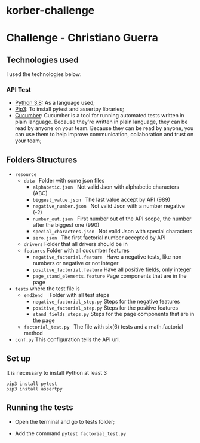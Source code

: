 # korber-challenge

# Challenge - Christiano Guerra

## Technologies used

I used the technologies below:

### API Test

* [Python 3.8](https://www.python.org/): As a language used;
* [Pip3](https://pip.pypa.io): To install pytest and assertpy libraries;
* [Cucumber](https://github.com/cucumber/cucumber-js): Cucumber is a tool for running automated tests written in plain language. Because they're written in plain language, they can be read by anyone on your team. Because they can be read by anyone, you can use them to help improve communication, collaboration and trust on your team;

## Folders Structures

* ```resource ```
    * ```data ``` Folder with some json files
        * ```alphabetic.json ``` Not valid Json with alphabetic characters (ABC)
        * ```biggest_value.json ``` The last value accept by API (989)
        * ```negative_number.json ``` Not valid Json with a number negative (-2)
        * ```number_out.json ``` First number out of the API scope, the number after the biggest one (990)
        * ```special_characters.json ``` Not valid Json with special characters
        * ```zero.json ``` The first factorial number accepted by API
    * ```drivers``` Folder that all drivers should be in
    * ```features``` Folder with all cucumber features
       * ```negative_factorial.feature ``` Have a negative tests, like non numbers or negative or not integer
       * ```positive_factorial.feature``` Have all positive fields, only integer
       * ```page_stand_elements.feature``` Page components that are in the page
* ```tests``` where the test file is
    * ```end2end  ``` Folder with all test steps
       * ```negative_factorial_step.py``` Steps for the negative features
       * ```positive_factorial_step.py``` Steps for the positive features
       * ```stand_fields_steps.py``` Steps for the page components that are in the page
    * ```factorial_test.py ``` The file with six(6) tests and a math.factorial method
* ```conf.py``` This configuration tells the API url.

## Set up

It is necessary to install Python at least 3
```
pip3 install pytest
pip3 install assertpy
```

## Running the tests

- Open the terminal and go to tests folder;

- Add the command ``` pytest factorial_test.py ```
